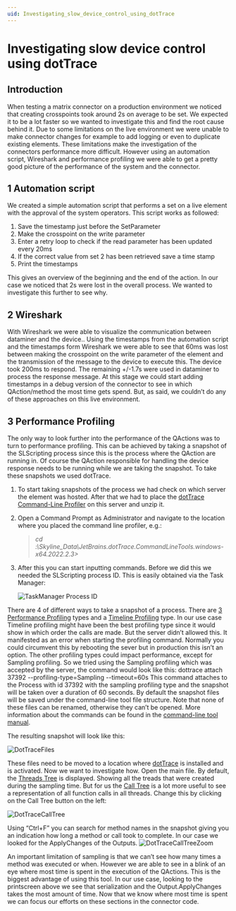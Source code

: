 ```yaml
---
uid: Investigating_slow_device_control_using_dotTrace
---
```


# Investigating slow device control using dotTrace

## Introduction

When testing a matrix connector on a production environment we noticed that creating crosspoints took around  2s on average to be set. We expected it to be a lot faster so we wanted to investigate this and find the root cause behind it.
Due to some limitations on the live environment we were unable to make connector changes for example to add logging or even to duplicate existing elements. These limitations make the investigation of the connectors performance more difficult. However using an automation script, Wireshark and performance profiling we were able to get a pretty good picture of the performance of the system and the connector.

## 1 Automation script

We created a simple automation script that performs a set on a live element with the approval of the system operators. This script works as followed:

1. Save the timestamp just before the SetParameter
2. Make the crosspoint on the write parameter
3. Enter a retry loop to check if the read parameter has been updated every 20ms
4. If the correct value from set 2 has been retrieved save a time stamp
5. Print the timestamps

This gives an overview of the beginning and the end of the action. In our case we noticed that 2s were lost in the overall process. We wanted to investigate this further to see why.

## 2 Wireshark

With Wireshark we were able to visualize the communication between dataminer and the device.. Using the timestamps from the automation script and the timestamps form Wireshark we were able to see that 60ms was lost between making the crosspoint on the write parameter of the element and the transmission of the message to the device to execute this. The device took 200ms to respond. The remaining +/-1.7s were used in dataminer to process the response message.
At this stage we could start adding timestamps in a debug version of the connector to see in which QAction/method the most time gets spend. But, as said, we couldn’t do any of these approaches on this live environment.

## 3 Performance Profiling

The only way to look further into the performance of the QActions was to turn to performance profiling. This can be achieved by taking a snapshot of the SLScripting process since this is the process where the QAction are running in. Of course the QAction responsible for handling the device response needs to be running while we are taking the snapshot. To take these snapshots we used dotTrace.

1. To start taking snapshots of the process we had check on which server the element was hosted. After that we had to place the [dotTrace Command-Line Profiler](https://www.jetbrains.com/help/profiler/Performance_Profiling__Profiling_Using_the_Command_Line.html) on this server and unzip it.

1. Open a Command Prompt as Administrator and navigate to the location where you placed the command line profiler, e.g.:

    >*cd :\Skyline_Data\JetBrains.dotTrace.CommandLineTools.windows-x64.2022.2.3>*

1. After this you can start inputting commands. Before we did this we needed the SLScripting process ID. This is easily obtained via the Task Manager:

    ![TaskManager Process ID](~/develop/images/Taskmanager_process_id.png)

There are 4 of different ways to take a snapshot of a process. There are [3 Performance Profiling](https://www.jetbrains.com/help/profiler/Performance_Profiling.html) types and a [Timeline Profiling](https://www.jetbrains.com/help/profiler/Concurrency_Profiling_Timeline_.html) type.
In our use case Timeline profiling might have been the best profiling type since it would show in which order the calls are made. But the server didn’t allowed this. It manifested as an error when starting the profiling command. Normally you could circumvent this by rebooting the sever but in production this isn’t an option.
The other profiling types could impact performance, except for Sampling profiling. So we tried using the Sampling profiling  which was accepted by the server, the command would look like this:
dottrace attach 37392 --profiling-type=Sampling --timeout=60s
This command attaches to the Process with id 37392 with the sampling profiling type and the snapshot will be taken over a duration of 60 seconds. By default the snapshot files will be saved under the command-line tool file structure. Note that none of these files can be renamed, otherwise they can’t be opened. More information about the commands can be found in the [command-line tool manual](https://www.jetbrains.com/help/profiler/Performance_Profiling__Profiling_Using_the_Command_Line.html#console_profiler).

The resulting snapshot will look like this:

![DotTraceFiles](~/develop/images/DotTraceFiles.png)

These files need to be moved to a location where [dotTrace](https://www.jetbrains.com/profiler/download/#section=web-installer) is installed and is activated.
Now we want to investigate how.
Open the main file. By default, the [Threads Tree](https://www.jetbrains.com/help/profiler/Studying_Profiling_Results__Threads_Tree.html) is displayed. Showing all the treads that were created during the sampling time. But for us the [Call Tree](https://www.jetbrains.com/help/profiler/Studying_Profiling_Results__Call_Tree.html) is a lot more useful to see a representation of all function calls in all threads. Change this by clicking on the Call Tree button on the left:

![DotTraceCallTree](~/develop/images/DotTraceCallTree.png)

Using “Ctrl+F” you can search for method names in the snapshot giving you an indication how long a method or call took to complete. In our case we looked for the ApplyChanges of the Outputs.
![DotTraceCallTreeZoom](~/develop/images/DotTraceCallTreeZoom.png)

An important limitation of sampling is that we can’t see how many times a method was executed or when.
However we are able to see in a blink of an eye where most time is spent in the execution of the QActions. This is the biggest advantage of using this tool.
In our use case, looking to the printscreen above we see that serialization and the Output.ApplyChanges takes the most amount of time. Now that we know where most time is spent we can focus our efforts on these sections in the connector code.
